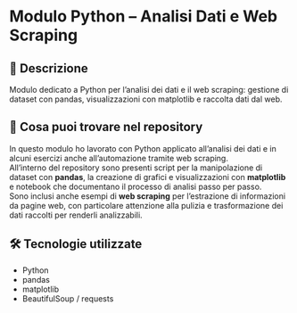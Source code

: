 # Modulo Python – Analisi Dati e Web Scraping

## 📌 Descrizione
Modulo dedicato a Python per l’analisi dei dati e il web scraping: gestione di dataset con pandas, visualizzazioni con matplotlib e raccolta dati dal web.

## 📂 Cosa puoi trovare nel repository
In questo modulo ho lavorato con Python applicato all’analisi dei dati e in alcuni esercizi anche all’automazione tramite web scraping.  
All’interno del repository sono presenti script per la manipolazione di dataset con **pandas**, la creazione di grafici e visualizzazioni con **matplotlib** e notebook che documentano il processo di analisi passo per passo.  
Sono inclusi anche esempi di **web scraping** per l’estrazione di informazioni da pagine web, con particolare attenzione alla pulizia e trasformazione dei dati raccolti per renderli analizzabili.
  
## 🛠️ Tecnologie utilizzate
- Python  
- pandas  
- matplotlib  
- BeautifulSoup / requests

